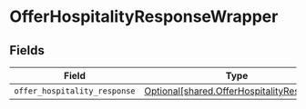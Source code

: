 # OfferHospitalityResponseWrapper


## Fields

| Field                                                                                        | Type                                                                                         | Required                                                                                     | Description                                                                                  |
| -------------------------------------------------------------------------------------------- | -------------------------------------------------------------------------------------------- | -------------------------------------------------------------------------------------------- | -------------------------------------------------------------------------------------------- |
| `offer_hospitality_response`                                                                 | [Optional[shared.OfferHospitalityResponse]](../../models/shared/offerhospitalityresponse.md) | :heavy_minus_sign:                                                                           | N/A                                                                                          |